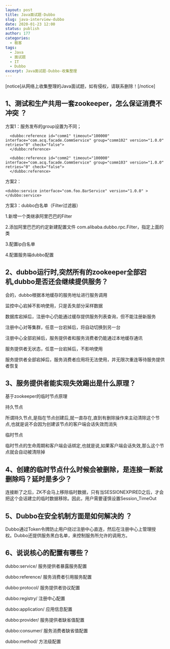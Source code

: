 ```yaml
---
layout: post
title: Java面试题-Dubbo
slug: java-interview-dubbo
date: 2020-01-23 12:00
status: publish
author: 177
categories: 
  - 极客
tags:
  - Java
  - 面试题
  - IT
  - Dubbo
excerpt: Java面试题-Dubbo-收集整理
---
```


[notice]从网络上收集整理的Java面试题，如有侵权，请联系删除！[/notice]

## 1、测试和生产共用一套zookeeper，怎么保证消费不冲突 ？

方案1：服务发布的group设置为不同；

```
  <dubbo:reference id="comm1" timeout="100000" interface="com.acq.facade.CommService" group="comm102" version="1.0.0" retries="0" check="false">
  </dubbo:reference>

  <dubbo:reference id="comm2" timeout="100000" interface="com.acq.facade.CommService" group="comm103" version="1.0.0" retries="0" check="false">
  </dubbo:reference>
```

方案2：

```
<dubbo:service interface="com.foo.BarService" version="1.0.0" ></dubbo:service>
```

方案3：dubbo白名单（Filter过滤器）

1.新增一个类继承阿里巴巴的Filter

2.添加阿里巴巴的约定新建配置文件 com.alibaba.dubbo.rpc.Filter，指定上面的类

3.配置ip白名单

4.配置服务端dubbo配置

## 2、dubbo运行时,突然所有的zookeeper全部宕机,dubbo是否还会继续提供服务？

会的，dubbo根据本地缓存的服务地址进行服务调用

监控中心宕掉不影响使用，只是丢失部分采样数据

数据库宕掉后，注册中心仍能通过缓存提供服务列表查询，但不能注册新服务

注册中心对等集群，任意一台宕掉后，将自动切换到另一台

注册中心全部宕掉后，服务提供者和服务消费者仍能通过本地缓存通讯

服务提供者无状态，任意一台宕掉后，不影响使用

服务提供者全部宕掉后，服务消费者应用将无法使用，并无限次重连等待服务提供者恢复

## 3、服务提供者能实现失效踢出是什么原理？

基于zookeeper的临时节点原理

持久节点

所谓持久节点,是指在节点创建后,就一直存在,直到有删除操作来主动清除这个节点,也就是说不会因为创建该节点的客户端会话失效而消失

临时节点

临时节点的生命周期和客户端会话绑定,也就是说,如果客户端会话失效,那么这个节点就会自动被清除掉

## 4、创建的临时节点什么时候会被删除，是连接一断就删除吗？延时是多少？

连接断了之后，ZK不会马上移除临时数据，只有当SESSIONEXPIRED之后，才会把这个会话建立的临时数据移除。因此，用户需要谨慎设置Session_TimeOut

## 5、Dubbo在安全机制方面是如何解决的 ？

Dubbo通过Token令牌防止用户绕过注册中心直连，然后在注册中心上管理授权。Dubbo还提供服务黑白名单，来控制服务所允许的调用方。

## 6、说说核心的配置有哪些？

dubbo:service/ 服务提供者暴露服务配置

dubbo:reference/ 服务消费者引用服务配置

dubbo:protocol/ 服务提供者协议配置

dubbo:registry/ 注册中心配置

dubbo:application/ 应用信息配置

dubbo:provider/ 服务提供者缺省值配置

dubbo:consumer/ 服务消费者缺省值配置

dubbo:method/ 方法级配置
